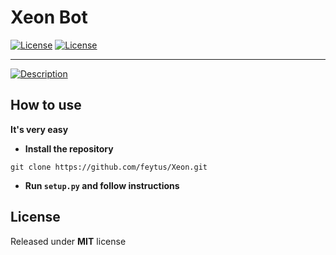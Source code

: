 # Xeon Bot


[![License](https://img.shields.io/badge/license-MIT-green)](https://github.com/feytus/Xeon/blob/master/LICENSE)
[![License](https://img.shields.io/github/repo-size/feytus/xeon)](https://github.com/feytus/Xeon/blob/master/LICENSE)
___
[![Description](https://readme-typing-svg.herokuapp.com?color=%2336BCF7&lines=A+simple+discord+bot+using+py-cord+package)](https://pypi.org/project/py-cord/)

## How to use

__It's very easy__

- **Install the repository**

```
git clone https://github.com/feytus/Xeon.git
```

- **Run ``setup.py`` and follow instructions**



## License
Released under **MIT** license